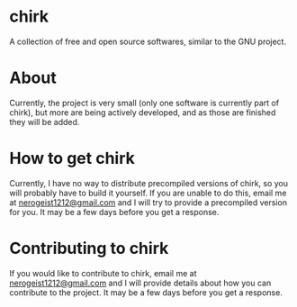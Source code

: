 # chirk
A collection of free and open source softwares, similar to the GNU project.

#
# About
Currently, the project is very small (only one software is currently part of chirk), but more are being actively developed, and as those are finished they will be added.

#
# How to get chirk
Currently, I have no way to distribute precompiled versions of chirk, so you will probably have to build it yourself. If you are unable to do this, email me at <nerogeist1212@gmail.com> and I will try to provide a precompiled version for you. It may be a few days before you get a response.

#
# Contributing to chirk
If you would like to contribute to chirk, email me at <nerogeist1212@gmail.com> and I will provide details about how you can contribute to the project. It may be a few days before you get a response.
